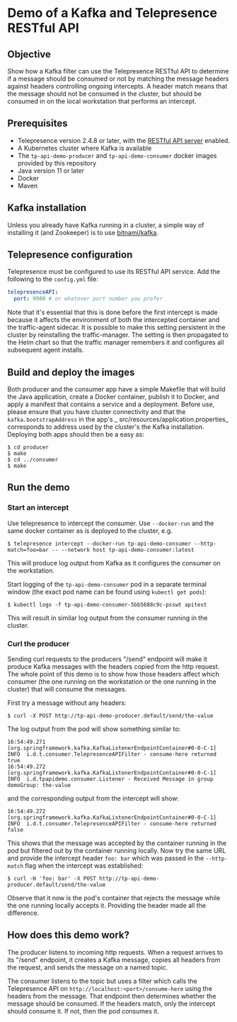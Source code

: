 # Demo of a Kafka and Telepresence RESTful API

## Objective

Show how a Kafka filter can use the Telepresence RESTful API to determine if a message should be consumed or not by
matching the message headers against headers controlling ongoing intercepts. A header match means that the message
should not be consumed in the cluster, but should be consumed in on the local workstation that performs an intercept.

## Prerequisites

- Telepresence version 2.4.8 or later, with
  the [RESTful API server](https://www.telepresence.io/docs/latest/reference/restapi) enabled.
- A Kubernetes cluster where Kafka is available
- The `tp-api-demo-producer` and `tp-api-demo-consumer` docker images provided by this repository
- Java version 11 or later
- Docker
- Maven

## Kafka installation

Unless you already have Kafka running in a cluster, a simple way of installing it (and Zookeeper) is to
use [bitnami/kafka](https://github.com/bitnami/charts/tree/master/bitnami/kafka).

## Telepresence configuration

Telepresence must be configured to use its RESTful API service. Add the following to the `config.yml` file:

```yaml
telepresenceAPI:
  port: 9980 # or whatever port number you prefer
```

Note that it's essential that this is done before the first intercept is made because it affects the environment of both
the intercepted container and the traffic-agent sidecar. It is possible to make this setting persistent in the cluster
by reinstalling the traffic-manager. The setting is then propagated to the Helm chart so that the traffic manager
remembers it and configures all subsequent agent installs.

## Build and deploy the images

Both producer and the consumer app have a simple Makefile that will build the Java application, create a Docker
container, publish it to Docker, and apply a manifest that contains a service and a deployment. Before use, please
ensure that you have cluster connectivity and that the `kafka.bootstrapAddress` in the app's _
src/resources/application.properties_ corresponds to address used by the cluster's the Kafka installation. Deploying
both apps should then be a easy as:

```console
$ cd producer
$ make
$ cd ../consumer
$ make
```

## Run the demo

### Start an intercept

Use telepresence to intercept the consumer. Use `--docker-run` and the same docker container as is deployed to the
cluster, e.g.

```console
$ telepresence intercept --docker-run tp-api-demo-consumer --http-match=foo=bar -- --network host tp-api-demo-consumer:latest
```

This will produce log output from Kafka as it configures the consumer on the workstation.

Start logging of the `tp-api-demo-consumer` pod in a separate terminal window (the exact pod name can be found
using `kubectl get pods`):

```console
$ kubectl logs -f tp-api-demo-consumer-5bb5688c9c-psswt apitest
```

This will result in similar log output from the consumer running in the cluster.

### Curl the producer

Sending curl requests to the producers "/send" endpoint will make it produce Kafka messages with the headers copied from
the http request. The whole point of this demo is to show how those headers affect which consumer (the one running on
the workstation or the one running in the cluster) that will consume the messages.

First try a message without any headers:

```console
$ curl -X POST http://tp-api-demo-producer.default/send/the-value
```

The log output from the pod will show something similar to:

```
16:54:49.271 [org.springframework.kafka.KafkaListenerEndpointContainer#0-0-C-1] INFO  i.d.t.consumer.TelepresenceAPIFilter - consume-here returned true
16:54:49.272 [org.springframework.kafka.KafkaListenerEndpointContainer#0-0-C-1] INFO  i.d.tpapidemo.consumer.Listener - Received Message in group demoGroup: the-value
```

and the corresponding output from the intercept will show:

```
16:54:49.272 [org.springframework.kafka.KafkaListenerEndpointContainer#0-0-C-1] INFO  i.d.t.consumer.TelepresenceAPIFilter - consume-here returned false
```

This shows that the message was accepted by the container running in the pod but filtered out by the container running
locally. Now try the same URL and provide the intercept header `foo: bar` which was passed in the `--http-match` flag
when the intercept was established:

```console
$ curl -H 'foo: bar' -X POST http://tp-api-demo-producer.default/send/the-value
```

Observe that it now is the pod's container that rejects the message while the one running locally accepts it. Providing
the header made all the difference.

## How does this demo work?

The producer listens to incoming http requests. When a request arrives to its "/send" endpoint, it creates a Kafka
message, copies all headers from the request, and sends the message on a named topic.

The consumer listens to the topic but uses a filter which calls the Telepresence API
on `http://localhost:<port>/consume-here` using the headers from the message. That endpoint then determines whether the
message should be consumed. If the headers match, only the intercept should consume it. If not, then the pod consumes
it. 